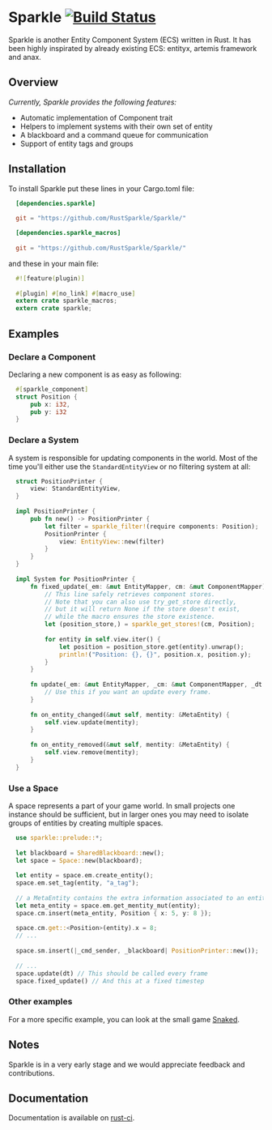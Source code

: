 Sparkle [![Build Status](https://travis-ci.org/RustSparkle/Sparkle.svg)](https://travis-ci.org/RustSparkle/Sparkle)
=======

Sparkle is another Entity Component System (ECS) written in Rust. It has been highly inspirated
by already existing ECS: entityx, artemis framework and anax.

## Overview

*Currently, Sparkle provides the following features:*

- Automatic implementation of Component trait
- Helpers to implement systems with their own set of entity
- A blackboard and a command queue for communication
- Support of entity tags and groups

## Installation

To install Sparkle put these lines in your Cargo.toml file:

```toml
  [dependencies.sparkle]
  
  git = "https://github.com/RustSparkle/Sparkle/"

  [dependencies.sparkle_macros]
  
  git = "https://github.com/RustSparkle/Sparkle/"
```

and these in your main file:

```rust
  #![feature(plugin)]
  
  #[plugin] #[no_link] #[macro_use]
  extern crate sparkle_macros;
  extern crate sparkle;
```

## Examples

### Declare a Component

Declaring a new component is as easy as following:

```rust
  #[sparkle_component]
  struct Position {
      pub x: i32,
      pub y: i32
  }
```

### Declare a System

A system is responsible for updating components in the world. Most of the time you'll either use the `StandardEntityView` or no filtering system at all:

```rust
  struct PositionPrinter {
      view: StandardEntityView,
  }
  
  impl PositionPrinter {
      pub fn new() -> PositionPrinter {
          let filter = sparkle_filter!(require components: Position);
          PositionPrinter {
              view: EntityView::new(filter)
          }
      }
  }
  
  impl System for PositionPrinter {
      fn fixed_update(_em: &mut EntityMapper, cm: &mut ComponentMapper) {
          // This line safely retrieves component stores.
          // Note that you can also use try_get_store directly,
          // but it will return None if the store doesn't exist,
          // while the macro ensures the store existence.
          let (position_store,) = sparkle_get_stores!(cm, Position);
          
          for entity in self.view.iter() {
              let position = position_store.get(entity).unwrap();
              println!("Position: {}, {}", position.x, position.y);
          }
      }
      
      fn update(_em: &mut EntityMapper, _cm: &mut ComponentMapper, _dt: f32) {
          // Use this if you want an update every frame.
      }
      
      fn on_entity_changed(&mut self, mentity: &MetaEntity) {
          self.view.update(mentity);
      }
      
      fn on_entity_removed(&mut self, mentity: &MetaEntity) {
          self.view.remove(mentity);
      }
  }
```

### Use a Space

A space represents a part of your game world. In small projects one instance should be sufficient, but in larger ones you may need to isolate groups of entities by creating multiple spaces.

```rust
  use sparkle::prelude::*;
  
  let blackboard = SharedBlackboard::new();
  let space = Space::new(blackboard);
  
  let entity = space.em.create_entity();
  space.em.set_tag(entity, "a_tag");
  
  // a MetaEntity contains the extra information associated to an entity.
  let meta_entity = space.em.get_mentity_mut(entity);
  space.cm.insert(meta_entity, Position { x: 5, y: 8 });
  
  space.cm.get::<Position>(entity).x = 8;
  // ...
  
  space.sm.insert(|_cmd_sender, _blackboard| PositionPrinter::new());
  
  // ...
  space.update(dt) // This should be called every frame
  space.fixed_update() // And this at a fixed timestep
```

### Other examples

For a more specific example, you can look at the small game [Snaked](https://github.com/RustSparkle/Snaked).

## Notes

Sparkle is in a very early stage and we would appreciate feedback and contributions.

## Documentation

Documentation is available on [rust-ci](http://rust-ci.org/RustSparkle/Sparkle/doc/sparkle/index.html).

